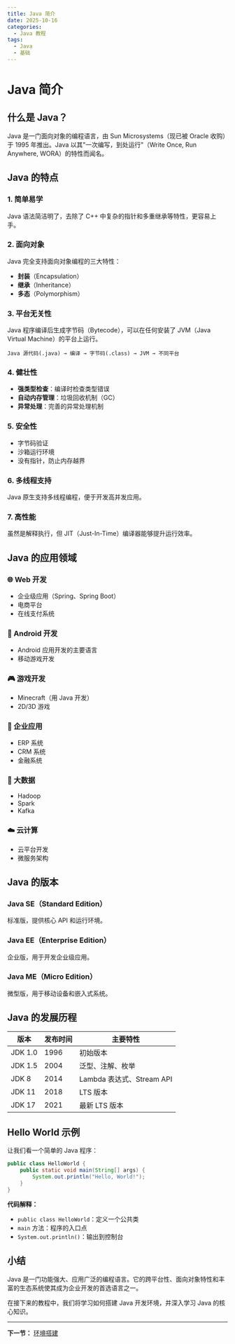 ```yaml
---
title: Java 简介
date: 2025-10-16
categories:
  - Java 教程
tags:
  - Java
  - 基础
---
```


# Java 简介

## 什么是 Java？

Java 是一门面向对象的编程语言，由 Sun Microsystems（现已被 Oracle 收购）于 1995 年推出。Java 以其"一次编写，到处运行"（Write Once, Run Anywhere, WORA）的特性而闻名。

## Java 的特点

### 1. 简单易学

Java 语法简洁明了，去除了 C++ 中复杂的指针和多重继承等特性，更容易上手。

### 2. 面向对象

Java 完全支持面向对象编程的三大特性：

- **封装**（Encapsulation）
- **继承**（Inheritance）
- **多态**（Polymorphism）

### 3. 平台无关性

Java 程序编译后生成字节码（Bytecode），可以在任何安装了 JVM（Java Virtual Machine）的平台上运行。

```
Java 源代码(.java) → 编译 → 字节码(.class) → JVM → 不同平台
```

### 4. 健壮性

- **强类型检查**：编译时检查类型错误
- **自动内存管理**：垃圾回收机制（GC）
- **异常处理**：完善的异常处理机制

### 5. 安全性

- 字节码验证
- 沙箱运行环境
- 没有指针，防止内存越界

### 6. 多线程支持

Java 原生支持多线程编程，便于开发高并发应用。

### 7. 高性能

虽然是解释执行，但 JIT（Just-In-Time）编译器能够提升运行效率。

## Java 的应用领域

### 🌐 Web 开发
- 企业级应用（Spring、Spring Boot）
- 电商平台
- 在线支付系统

### 📱 Android 开发
- Android 应用开发的主要语言
- 移动游戏开发

### 🎮 游戏开发
- Minecraft（用 Java 开发）
- 2D/3D 游戏

### 💼 企业应用
- ERP 系统
- CRM 系统
- 金融系统

### 🔧 大数据
- Hadoop
- Spark
- Kafka

### ☁️ 云计算
- 云平台开发
- 微服务架构

## Java 的版本

### Java SE（Standard Edition）
标准版，提供核心 API 和运行环境。

### Java EE（Enterprise Edition）
企业版，用于开发企业级应用。

### Java ME（Micro Edition）
微型版，用于移动设备和嵌入式系统。

## Java 的发展历程

| 版本 | 发布时间 | 主要特性 |
|------|----------|----------|
| JDK 1.0 | 1996 | 初始版本 |
| JDK 1.5 | 2004 | 泛型、注解、枚举 |
| JDK 8 | 2014 | Lambda 表达式、Stream API |
| JDK 11 | 2018 | LTS 版本 |
| JDK 17 | 2021 | 最新 LTS 版本 |

## Hello World 示例

让我们看一个简单的 Java 程序：

```java
public class HelloWorld {
    public static void main(String[] args) {
        System.out.println("Hello, World!");
    }
}
```

**代码解释：**

- `public class HelloWorld`：定义一个公共类
- `main` 方法：程序的入口点
- `System.out.println()`：输出到控制台

## 小结

Java 是一门功能强大、应用广泛的编程语言。它的跨平台性、面向对象特性和丰富的生态系统使其成为企业开发的首选语言之一。

在接下来的教程中，我们将学习如何搭建 Java 开发环境，并深入学习 Java 的核心知识。

---

**下一节：** [环境搭建](./install.md)


